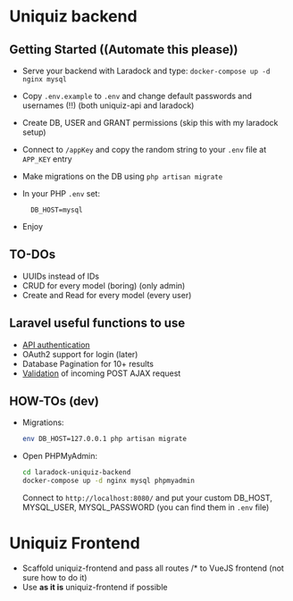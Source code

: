 # Uniquiz backend

## Getting Started ((Automate this please))
* Serve your backend with Laradock and type: `docker-compose up -d nginx mysql`
* Copy `.env.example` to `.env` and change default passwords and usernames (!!) (both uniquiz-api and laradock)
* Create DB, USER and GRANT permissions (skip this with my laradock setup)
* Connect to `/appKey` and copy the random string to your `.env` file at `APP_KEY` entry
* Make migrations on the DB using `php artisan migrate`
* In your PHP `.env` set:

		DB_HOST=mysql

* Enjoy

## TO-DOs
* UUIDs instead of IDs
* CRUD for every model (boring) (only admin)
* Create and Read for every model (every user)

## Laravel useful functions to use
* [API authentication](https://laravel.com/docs/5.5/passport)
* OAuth2 support for login (later)
* Database Pagination for 10+ results
* [Validation](https://laravel.com/docs/5.5/validation) of incoming POST AJAX request

## HOW-TOs (dev)
* Migrations:

	```bash
	env DB_HOST=127.0.0.1 php artisan migrate
	```

* Open PHPMyAdmin:

	```bash
	cd laradock-uniquiz-backend
	docker-compose up -d nginx mysql phpmyadmin
	```
	Connect to `http://localhost:8080/` and put your custom DB_HOST, MYSQL_USER, MYSQL_PASSWORD (you can find them in `.env` file)



# Uniquiz Frontend

* Scaffold uniquiz-frontend and pass all routes /* to VueJS frontend (not sure how to do it)
* Use __as it is__ uniquiz-frontend if possible

